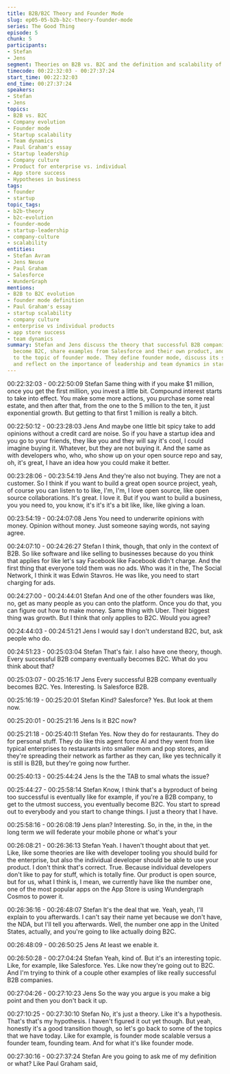 ```yaml
---
title: B2B/B2C Theory and Founder Mode
slug: ep05-05-b2b-b2c-theory-founder-mode
series: The Good Thing
episode: 5
chunk: 5
participants:
- Stefan
- Jens
segment: Theories on B2B vs. B2C and the definition and scalability of founder mode
timecode: 00:22:32:03 - 00:27:37:24
start_time: 00:22:32:03
end_time: 00:27:37:24
speakers:
- Stefan
- Jens
topics:
- B2B vs. B2C
- Company evolution
- Founder mode
- Startup scalability
- Team dynamics
- Paul Graham's essay
- Startup leadership
- Company culture
- Product for enterprise vs. individual
- App store success
- Hypotheses in business
tags:
- founder
- startup
topic_tags:
- b2b-theory
- b2c-evolution
- founder-mode
- startup-leadership
- company-culture
- scalability
entities:
- Stefan Avram
- Jens Neuse
- Paul Graham
- Salesforce
- WunderGraph
mentions:
- B2B to B2C evolution
- founder mode definition
- Paul Graham's essay
- startup scalability
- company culture
- enterprise vs individual products
- app store success
- team dynamics
summary: Stefan and Jens discuss the theory that successful B2B companies eventually
  become B2C, share examples from Salesforce and their own product, and transition
  to the topic of founder mode. They define founder mode, discuss its scalability,
  and reflect on the importance of leadership and team dynamics in startups.
---
```


00:22:32:03 - 00:22:50:09
Stefan
Same thing with if you make $1 million, once you get the first million, you invest a little bit.
Compound interest starts to take into effect. You make some more actions, you purchase some
real estate, and then after that, from the one to the 5 million to the ten, it just exponential growth.
But getting to that first 1 million is really a bitch.

00:22:50:12 - 00:23:28:03
Jens
And maybe one little bit spicy take to add opinions without a credit card are noise. So if you
have a startup idea and you go to your friends, they like you and they will say it's cool, I could
imagine buying it. Whatever, but they are not buying it. And the same as with developers who,
who, who show up on your open source repo and say, oh, it's great, I have an idea how you
could make it better.

00:23:28:06 - 00:23:54:19
Jens
And they're also not buying. They are not a customer. So I think if you want to build a great open
source project, yeah, of course you can listen to to like, I'm, I'm, I love open source, like open
source collaborations. It's great. I love it. But if you want to build a business, you you need to,
you know, it's it's it's a bit like, like, like giving a loan.

00:23:54:19 - 00:24:07:08
Jens
You need to underwrite opinions with money. Opinion without money. Just someone saying
words, not saying agree.

00:24:07:10 - 00:24:26:27
Stefan
I think, though, that only in the context of B2B. So like software and like selling to businesses
because do you think that applies for like let's say Facebook like Facebook didn't charge. And
the first thing that everyone told them was no ads. Who was it in the, The Social Network, I think
it was Edwin Stavros. He was like, you need to start charging for ads.

00:24:27:00 - 00:24:44:01
Stefan
And one of the other founders was like, no, get as many people as you can onto the platform.
Once you do that, you can figure out how to make money. Same thing with Uber. Their biggest
thing was growth. But I think that only applies to B2C. Would you agree?

00:24:44:03 - 00:24:51:21
Jens
I would say I don't understand B2C, but, ask people who do.

00:24:51:23 - 00:25:03:04
Stefan
That's fair. I also have one theory, though. Every successful B2B company eventually becomes
B2C. What do you think about that?

00:25:03:07 - 00:25:16:17
Jens
Every successful B2B company eventually becomes B2C. Yes. Interesting. Is Salesforce B2B.

00:25:16:19 - 00:25:20:01
Stefan
Kind? Salesforce? Yes. But look at them now.

00:25:20:01 - 00:25:21:16
Jens
Is it B2C now?

00:25:21:18 - 00:25:40:11
Stefan
Yes. Now they do for restaurants. They do for personal stuff. They do like this agent force AI and
they went from like typical enterprises to restaurants into smaller mom and pop stores, and
they're spreading their network as farther as they can, like yes technically it is still is B2B, but
they're going now further.

00:25:40:13 - 00:25:44:24
Jens
Is the the TAB to smal whats the issue?

00:25:44:27 - 00:25:58:14
Stefan
Know, I think that's a byproduct of being too successful is eventually like for example, if you're a
B2B company, to get to the utmost success, you eventually become B2C. You start to spread
out to everybody and you start to change things. I just a theory that I have.

00:25:58:16 - 00:26:08:19
Jens
plan?
Interesting. So, in the, in the, in the long term we will federate your mobile phone or what's your

00:26:08:21 - 00:26:36:13
Stefan
Yeah. I haven't thought about that yet. Like, like some theories are like with developer tooling
you should build for the enterprise, but also the individual developer should be able to use your
product. I don't think that's correct. True. Because individual developers don't like to pay for
stuff, which is totally fine. Our product is open source, but for us, what I think is, I mean, we
currently have like the number one, one of the most popular apps on the App Store is using
Wundergraph Cosmos to power it.

00:26:36:16 - 00:26:48:07
Stefan
It's the deal that we. Yeah, yeah, I'll explain to you afterwards. I can't say their name yet
because we don't have, the NDA, but I'll tell you afterwards. Well, the number one app in the
United States, actually, and you're going to like actually doing B2C.

00:26:48:09 - 00:26:50:25
Jens
At least we enable it.

00:26:50:28 - 00:27:04:24
Stefan
Yeah, kind of. But it's an interesting topic. Like, for example, like Salesforce. Yes. Like now
they're going out to B2C. And I'm trying to think of a couple other examples of like really
successful B2B companies.

00:27:04:26 - 00:27:10:23
Jens
So the way you argue is you make a big point and then you don't back it up.

00:27:10:25 - 00:27:30:10
Stefan
No, it's just a theory. Like it's a hypothesis. That's that's my hypothesis. I haven't figured it out
yet though. But yeah, honestly it's a good transition though, so let's go back to some of the
topics that we have today. Like for example, is founder mode scalable versus a founder team,
founding team. And for what it's like founder mode.

00:27:30:16 - 00:27:37:24
Stefan
Are you going to ask me of my definition or what? Like Paul Graham said,